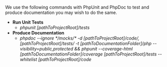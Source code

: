 We use the following commands with PhpUnit and PhpDoc to test and produce documentation you may wish to do the same.
- **Run Unit Tests**
  - *phpunit [pathToProjectRoot]/tests*
- **Produce Documentation**
  - *phpdoc --ignore &ast;/mocks/&ast; -d [pathToProjectRoot]/code/,[pathToProjectRoot]/tests/ -t [pathToDocumentationFolder]/php --visibility=public,protected && phpunit --coverage-html [pathToDocumentationFolder]/coverage [pathToProjectRoot]/tests --whitelist [pathToProjectRoot]/code*
